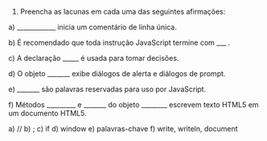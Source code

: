 1. Preencha as lacunas em cada uma das seguintes afirmações:

a) ____________ inicia um comentário de linha única.

b) É recomendado que toda instrução JavaScript termine com ___ .

c) A declaração _____ é usada para tomar decisões.

d) O objeto _______ exibe diálogos de alerta e diálogos de prompt.

e) _______ são palavras reservadas para uso por JavaScript.

f) Métodos _________ e _______ do objeto ________ escrevem texto HTML5 em um documento HTML5.

a) //
b) ;
c) if
d) window
e) palavras-chave
f) write, writeln, document